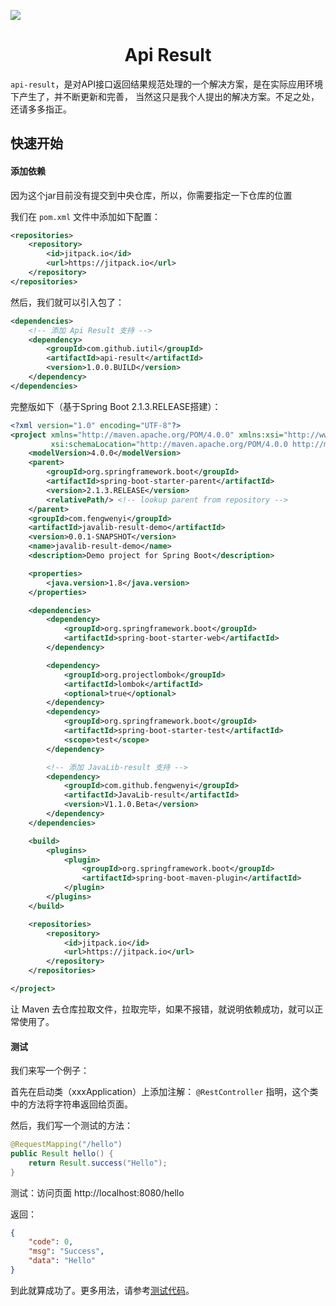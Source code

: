 
[![](https://jitpack.io/v/iutil/api-result.svg)](https://jitpack.io/#iutil/api-result)


<h1 align="center">Api Result</h1>

`api-result`，是对API接口返回结果规范处理的一个解决方案，是在实际应用环境下产生了，并不断更新和完善，
当然这只是我个人提出的解决方案。不足之处，还请多多指正。

## 快速开始

#### 添加依赖

因为这个jar目前没有提交到中央仓库，所以，你需要指定一下仓库的位置

我们在 `pom.xml` 文件中添加如下配置：

```xml
<repositories>
    <repository>
        <id>jitpack.io</id>
        <url>https://jitpack.io</url>
    </repository>
</repositories>
```

然后，我们就可以引入包了：

```xml
<dependencies>
    <!-- 添加 Api Result 支持 -->
    <dependency>
        <groupId>com.github.iutil</groupId>
        <artifactId>api-result</artifactId>
        <version>1.0.0.BUILD</version>
    </dependency>
</dependencies>
```

完整版如下（基于Spring Boot 2.1.3.RELEASE搭建）：

```xml
<?xml version="1.0" encoding="UTF-8"?>
<project xmlns="http://maven.apache.org/POM/4.0.0" xmlns:xsi="http://www.w3.org/2001/XMLSchema-instance"
         xsi:schemaLocation="http://maven.apache.org/POM/4.0.0 http://maven.apache.org/xsd/maven-4.0.0.xsd">
    <modelVersion>4.0.0</modelVersion>
    <parent>
        <groupId>org.springframework.boot</groupId>
        <artifactId>spring-boot-starter-parent</artifactId>
        <version>2.1.3.RELEASE</version>
        <relativePath/> <!-- lookup parent from repository -->
    </parent>
    <groupId>com.fengwenyi</groupId>
    <artifactId>javalib-result-demo</artifactId>
    <version>0.0.1-SNAPSHOT</version>
    <name>javalib-result-demo</name>
    <description>Demo project for Spring Boot</description>

    <properties>
        <java.version>1.8</java.version>
    </properties>

    <dependencies>
        <dependency>
            <groupId>org.springframework.boot</groupId>
            <artifactId>spring-boot-starter-web</artifactId>
        </dependency>

        <dependency>
            <groupId>org.projectlombok</groupId>
            <artifactId>lombok</artifactId>
            <optional>true</optional>
        </dependency>
        <dependency>
            <groupId>org.springframework.boot</groupId>
            <artifactId>spring-boot-starter-test</artifactId>
            <scope>test</scope>
        </dependency>

        <!-- 添加 JavaLib-result 支持 -->
        <dependency>
            <groupId>com.github.fengwenyi</groupId>
            <artifactId>JavaLib-result</artifactId>
            <version>V1.1.0.Beta</version>
        </dependency>
    </dependencies>

    <build>
        <plugins>
            <plugin>
                <groupId>org.springframework.boot</groupId>
                <artifactId>spring-boot-maven-plugin</artifactId>
            </plugin>
        </plugins>
    </build>

    <repositories>
        <repository>
            <id>jitpack.io</id>
            <url>https://jitpack.io</url>
        </repository>
    </repositories>

</project>
```

让 Maven 去仓库拉取文件，拉取完毕，如果不报错，就说明依赖成功，就可以正常使用了。

#### 测试

我们来写一个例子：

首先在启动类（xxxApplication）上添加注解： `@RestController` 指明，这个类中的方法将字符串返回给页面。

然后，我们写一个测试的方法：

```java
@RequestMapping("/hello")
public Result hello() {
    return Result.success("Hello");
}
```

测试：访问页面 http://localhost:8080/hello

返回：

```json
{
    "code": 0,
    "msg": "Success",
    "data": "Hello"
}
```

到此就算成功了。更多用法，请参考[测试代码](https://github.com/fengwenyi/JavaLib-result/blob/master/src/test/java/com/fengwneyi/javalib/result/TestResult.java)。
